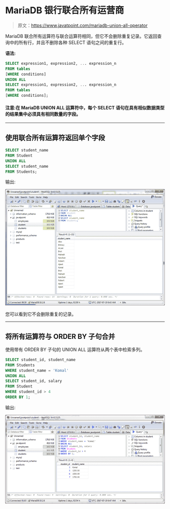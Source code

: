 # MariaDB 银行联合所有运营商

> 原文：<https://www.javatpoint.com/mariadb-union-all-operator>

MariaDB 联合所有运算符与联合运算符相同，但它不会删除重复记录。它返回查询中的所有行，并且不删除各种 SELECT 语句之间的重复行。

**语法:**

```sql
SELECT expression1, expression2, ... expression_n
FROM tables
[WHERE conditions]
UNION ALL
SELECT expression1, expression2, ... expression_n
FROM tables
[WHERE conditions]; 

```

#### 注意:在 MariaDB UNION ALL 运算符中，每个 SELECT 语句在具有相似数据类型的结果集中必须具有相同数量的字段。

* * *

## 使用联合所有运算符返回单个字段

```sql
SELECT student_name
FROM Student
UNION ALL 
SELECT student_name
FROM Students; 

```

输出:

![MariaDB Union all operator 1](img/88f5ccb0dd550c981fd552a2241670cd.png)

您可以看到它不会删除重复的记录。

* * *

## 将所有运算符与 ORDER BY 子句合并

使用带有 ORDER BY 子句的 UNION ALL 运算符从两个表中检索多列。

```sql
SELECT student_id, student_name
FROM Students
WHERE student_name = 'Komal'
UNION ALL 
SELECT student_id, salary
FROM Student
WHERE student_id > 4
ORDER BY 1;

```

输出:

![MariaDB Union all operator 2](img/b1eb995d0aed931cbbf5fcd8c082a745.png)